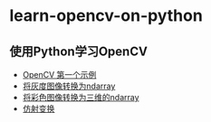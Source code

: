 # learn-opencv-on-python

## 使用Python学习OpenCV

* [OpenCV 第一个示例](https://github.com/Ericwww/learn-opencv-on-python/blob/master/firstOpenCV2.py)
* [将灰度图像转换为ndarray](https://github.com/Ericwww/learn-opencv-on-python/blob/master/GrayscaleImage-to-ndarray.py)
* [将彩色图像转换为三维的ndarray](https://github.com/Ericwww/learn-opencv-on-python/blob/master/ColorImage-to-ndarray.py)
* [仿射变换](https://github.com/Ericwww/learn-opencv-on-python/blob/master/ImageGeoTrans.md)